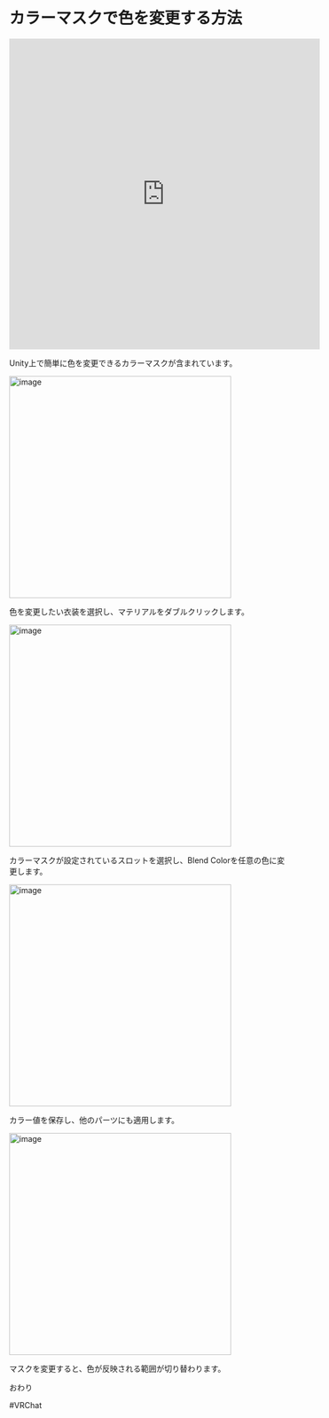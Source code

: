 # カラーマスクで色を変更する方法


<iframe width="560" height="560" src="https://www.youtube.com/embed/Xky9Uo8DiaU?si=A2N6vaY5ablFBlaT" title="YouTube video player" frameborder="0" allow="accelerometer; autoplay; clipboard-write; encrypted-media; gyroscope; picture-in-picture; web-share" referrerpolicy="strict-origin-when-cross-origin" allowfullscreen></iframe>


Unity上で簡単に色を変更できるカラーマスクが含まれています。

<img width="400" alt="image" src="https://github.com/user-attachments/assets/27997dd3-e516-4519-8dc9-3a0585c43945" />

色を変更したい衣装を選択し、マテリアルをダブルクリックします。

<img width="400" alt="image" src="https://github.com/user-attachments/assets/4da95aca-bb8d-47ae-b166-e16ddfd772cf" />

カラーマスクが設定されているスロットを選択し、Blend Colorを任意の色に変更します。

<img width="400" alt="image" src="https://github.com/user-attachments/assets/ff32f4ae-232e-443b-8cde-999d152e42e5" />

カラー値を保存し、他のパーツにも適用します。

<img width="400" alt="image" src="https://github.com/user-attachments/assets/06554a9e-6708-4c3d-8d03-0179a73cfd9a" />

マスクを変更すると、色が反映される範囲が切り替わります。



おわり


#VRChat
